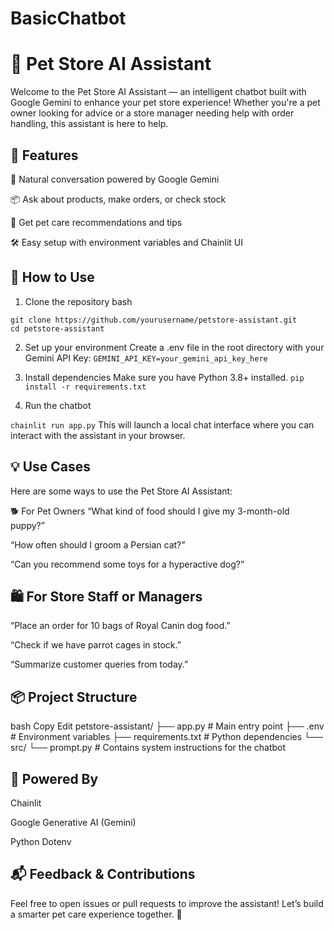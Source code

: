 # BasicChatbot

# 🐾 Pet Store AI Assistant
Welcome to the Pet Store AI Assistant — an intelligent chatbot built with Google Gemini to enhance your pet store experience! Whether you're a pet owner looking for advice or a store manager needing help with order handling, this assistant is here to help.

## 🌟 Features
💬 Natural conversation powered by Google Gemini

📦 Ask about products, make orders, or check stock

🐶 Get pet care recommendations and tips

🛠️ Easy setup with environment variables and Chainlit UI

## 🚀 How to Use
1. Clone the repository
bash
```
git clone https://github.com/yourusername/petstore-assistant.git
cd petstore-assistant
```

2. Set up your environment
Create a .env file in the root directory with your Gemini API Key:
```GEMINI_API_KEY=your_gemini_api_key_here```

3. Install dependencies
Make sure you have Python 3.8+ installed.
```pip install -r requirements.txt```

4. Run the chatbot

```chainlit run app.py```
This will launch a local chat interface where you can interact with the assistant in your browser.

## 💡 Use Cases
Here are some ways to use the Pet Store AI Assistant:

🐕 For Pet Owners
“What kind of food should I give my 3-month-old puppy?”

“How often should I groom a Persian cat?”

“Can you recommend some toys for a hyperactive dog?”

## 🛍️ For Store Staff or Managers
“Place an order for 10 bags of Royal Canin dog food.”

“Check if we have parrot cages in stock.”

“Summarize customer queries from today.”

## 📦 Project Structure
bash
Copy
Edit
petstore-assistant/
├── app.py                # Main entry point
├── .env                  # Environment variables
├── requirements.txt      # Python dependencies
└── src/
    └── prompt.py         # Contains system instructions for the chatbot
## 🧠 Powered By
Chainlit

Google Generative AI (Gemini)

Python Dotenv

## 📬 Feedback & Contributions
Feel free to open issues or pull requests to improve the assistant!
Let’s build a smarter pet care experience together. 🐾
